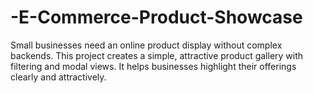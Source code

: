 # -E-Commerce-Product-Showcase
Small businesses need an online product display without complex  backends. This project creates a simple, attractive product gallery with  filtering and modal views. It helps businesses highlight their offerings  clearly and attractively.
